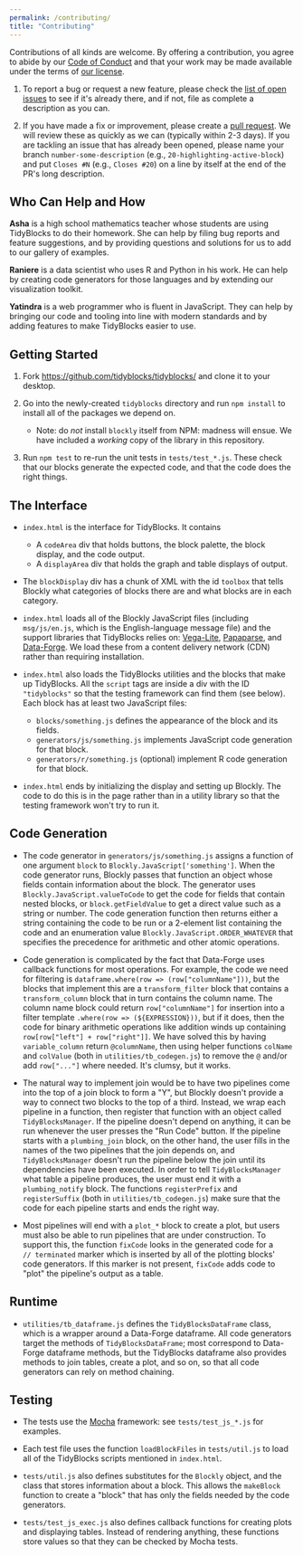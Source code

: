 ```yaml
---
permalink: /contributing/
title: "Contributing"
---
```


Contributions of all kinds are welcome.
By offering a contribution, you agree to abide by our [Code of Conduct](CONDUCT.md)
and that your work may be made available under the terms of [our license](LICENSE.md).

1.  To report a bug or request a new feature,
    please check the [list of open issues](https://github.com/tidyblocks/tidyblocks/issues)
    to see if it's already there,
    and if not,
    file as complete a description as you can.

1.  If you have made a fix or improvement,
    please create a [pull request](https://github.com/tidyblocks/tidyblocks/pulls).
    We will review these as quickly as we can (typically within 2-3 days).
    If you are tackling an issue that has already been opened,
    please name your branch `number-some-description`
    (e.g., `20-highlighting-active-block`)
    and put `Closes #N` (e.g., `Closes #20`)
    on a line by itself at the end of the PR's long description.

## Who Can Help and How

**Asha** is a high school mathematics teacher
whose students are using TidyBlocks to do their homework.
She can help by filing bug reports and feature suggestions,
and by providing questions and solutions for us to add to our gallery of examples.

**Raniere** is a data scientist
who uses R and Python in his work.
He can help by creating code generators for those languages
and by extending our visualization toolkit.

**Yatindra** is a web programmer who is fluent in JavaScript.
They can help by bringing our code and tooling into line with modern standards
and by adding features to make TidyBlocks easier to use.

## Getting Started

1.  Fork <https://github.com/tidyblocks/tidyblocks/> and clone it to your desktop.

1.  Go into the newly-created `tidyblocks` directory
    and run `npm install` to install all of the packages we depend on.
    -   Note: do *not* install `blockly` itself from NPM: madness will ensue.
        We have included a *working* copy of the library in this repository.

1.  Run `npm test` to re-run the unit tests in `tests/test_*.js`.
    These check that our blocks generate the expected code,
    and that the code does the right things.

## The Interface

-   `index.html` is the interface for TidyBlocks.  It contains
    -   A `codeArea` div that holds buttons, the block palette, the block display, and the code output.
    -   A `displayArea` div that holds the graph and table displays of output.

-   The `blockDisplay` div has a chunk of XML with the id `toolbox`
    that tells Blockly what categories of blocks there are
    and what blocks are in each category.

-   `index.html` loads all of the Blockly JavaScript files
    (including `msg/js/en.js`, which is the English-language message file)
    and the support libraries that TidyBlocks relies on:
    [Vega-Lite](https://vega.github.io/vega-lite/),
    [Papaparse](https://www.papaparse.com/),
    and [Data-Forge](http://www.data-forge-js.com/).
    We load these from a content delivery network (CDN) rather than requiring installation.

-   `index.html` also loads the TidyBlocks utilities and the blocks that make up TidyBlocks.
    All the `script` tags are inside a div with the ID `"tidyblocks"` so that the testing framework can find them (see below).
    Each block has at least two JavaScript files:
    -   `blocks/something.js` defines the appearance of the block and its fields.
    -   `generators/js/something.js` implements JavaScript code generation for that block.
    -   `generators/r/something.js` (optional) implement R code generation for that block.

-   `index.html` ends by initializing the display and setting up Blockly.
    The code to do this is in the page rather than in a utility library
    so that the testing framework won't try to run it.

## Code Generation

-   The code generator in `generators/js/something.js` assigns a function of one argument `block` to `Blockly.JavaScript['something']`.
    When the code generator runs,
    Blockly passes that function an object whose fields contain information about the block.
    The generator uses `Blockly.JavaScript.valueToCode` to get the code for fields that contain nested blocks,
    or `block.getFieldValue` to get a direct value such as a string or number.
    The code generation function then returns either a string containing the code to be run
    or a 2-element list containing the code and an enumeration value `Blockly.JavaScript.ORDER_WHATEVER`
    that specifies the precedence for arithmetic and other atomic operations.

-   Code generation is complicated by the fact that Data-Forge uses callback functions for most operations.
    For example,
    the code we need for filtering is `dataframe.where(row => (row["columnName"]))`,
    but the blocks that implement this are a `transform_filter` block
    that contains a `transform_column` block that in turn contains the column name.
    The column name block could return `row["columnName"]`
    for insertion into a filter template `.where(row => (${EXPRESSION}))`,
    but if it does,
    then the code for binary arithmetic operations like addition winds up containing
    `row[row["left"] + row["right"]]`.
    We have solved this by having `variable_column` return `@columnName`,
    then using helper functions `colName` and `colValue` (both in `utilities/tb_codegen.js`)
    to remove the `@` and/or add `row["..."]` where needed.
    It's clumsy, but it works.

-   The natural way to implement join would be to have two pipelines come into the top of a join block to form a "Y",
    but Blockly doesn't provide a way to connect two blocks to the top of a third.
    Instead,
    we wrap each pipeline in a function,
    then register that function with an object called `TidyBlocksManager`.
    If the pipeline doesn't depend on anything,
    it can be run whenever the user presses the "Run Code" button.
    If the pipeline starts with a `plumbing_join` block,
    on the other hand,
    the user fills in the names of the two pipelines that the join depends on,
    and `TidyBlocksManager` doesn't run the pipeline below the join
    until its dependencies have been executed.
    In order to tell `TidyBlocksManager` what table a pipeline produces,
    the user must end it with a `plumbing_notify` block.
    The functions `registerPrefix` and `registerSuffix` (both in `utilities/tb_codegen.js`)
    make sure that the code for each pipeline starts and ends the right way.

-   Most pipelines will end with a `plot_*` block to create a plot,
    but users must also be able to run pipelines that are under construction.
    To support this,
    the function `fixCode` looks in the generated code for a `// terminated` marker
    which is inserted by all of the plotting blocks' code generators.
    If this marker is not present,
    `fixCode` adds code to "plot" the pipeline's output as a table.

## Runtime

-   `utilities/tb_dataframe.js` defines the `TidyBlocksDataFrame` class,
    which is a wrapper around a Data-Forge dataframe.
    All code generators target the methods of `TidyBlocksDataFrame`;
    most correspond to Data-Forge dataframe methods,
    but the TidyBlocks dataframe also provides methods to join tables, create a plot, and so on,
    so that all code generators can rely on method chaining.

## Testing

-   The tests use the [Mocha](https://mochajs.org/) framework:
    see `tests/test_js_*.js` for examples.

-   Each test file uses the function `loadBlockFiles` in `tests/util.js`
    to load all of the TidyBlocks scripts mentioned in `index.html`.

-   `tests/util.js` also defines substitutes for the `Blockly` object,
    and the class that stores information about a block.
    This allows the `makeBlock` function to create a "block"
    that has only the fields needed by the code generators.

-   `tests/test_js_exec.js` also defines callback functions for creating plots and displaying tables.
    Instead of rendering anything,
    these functions store values so that they can be checked by Mocha tests.
